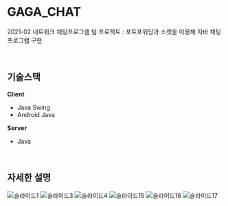 # GAGA_CHAT
2021-02 네트워크 채팅프로그램 텀 프로젝트
: 포트포워딩과 소켓을 이용해 자바 채팅 프로그램 구현

<br/>

## 기술스택
**Client**
- Java Swing
- Android Java

**Server**
- Java

<br/>

## 자세한 설명
![슬라이드1](https://user-images.githubusercontent.com/87821678/148896760-4c2a52e0-719a-4bf1-9cad-a3078c897f71.PNG)
![슬라이드3](https://user-images.githubusercontent.com/87821678/148896765-9042a05e-24b0-424b-b242-36f329281f29.PNG)
![슬라이드4](https://user-images.githubusercontent.com/87821678/148896788-824efbcb-832a-4f2e-909e-2954484933b0.PNG)
![슬라이드15](https://user-images.githubusercontent.com/87821678/148896852-3f390d90-37d0-4e84-9367-1b7b06aa65cf.PNG)
![슬라이드16](https://user-images.githubusercontent.com/87821678/148896860-ea4d15d1-1273-46de-93a2-a1275d71a17c.PNG)
![슬라이드17](https://user-images.githubusercontent.com/87821678/148896868-d980d104-8687-4764-96a5-0b019a87d77a.PNG)
